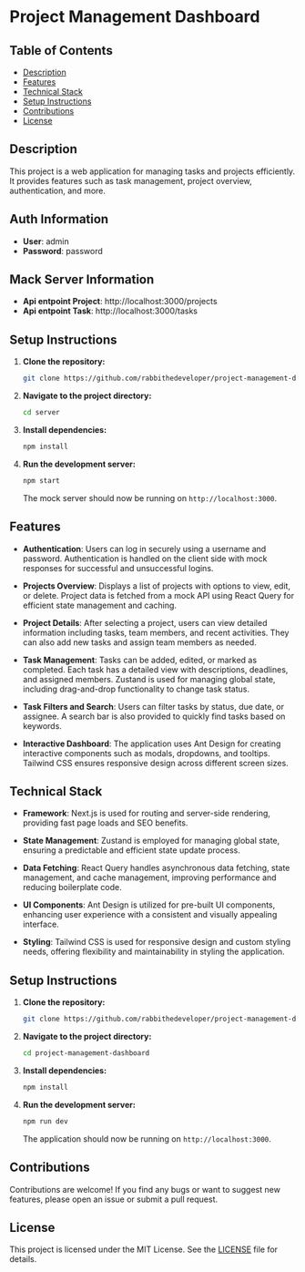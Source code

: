 # Project Management Dashboard

## Table of Contents

- [Description](#description)
- [Features](#features)
- [Technical Stack](#technical-stack)
- [Setup Instructions](#setup-instructions)
- [Contributions](#contributions)
- [License](#license)

## Description

This project is a web application for managing tasks and projects efficiently. It provides features such as task management, project overview, authentication, and more.

## Auth Information
- **User**: admin
- **Password**: password

##  Mack Server Information
- **Api entpoint Project**: http://localhost:3000/projects
- **Api entpoint Task**: http://localhost:3000/tasks

## Setup Instructions
1. **Clone the repository:**

   ```bash
   git clone https://github.com/rabbithedeveloper/project-management-dashboard.git
   ```

2. **Navigate to the project directory:**

   ```bash
   cd server
   ```

3. **Install dependencies:**

   ```bash
   npm install
   ```

4. **Run the development server:**

   ```bash
   npm start
   ```

   The mock server should now be running on `http://localhost:3000`.

## Features

- **Authentication**: Users can log in securely using a username and password. Authentication is handled on the client side with mock responses for successful and unsuccessful logins.
  
- **Projects Overview**: Displays a list of projects with options to view, edit, or delete. Project data is fetched from a mock API using React Query for efficient state management and caching.

- **Project Details**: After selecting a project, users can view detailed information including tasks, team members, and recent activities. They can also add new tasks and assign team members as needed.

- **Task Management**: Tasks can be added, edited, or marked as completed. Each task has a detailed view with descriptions, deadlines, and assigned members. Zustand is used for managing global state, including drag-and-drop functionality to change task status.

- **Task Filters and Search**: Users can filter tasks by status, due date, or assignee. A search bar is also provided to quickly find tasks based on keywords.

- **Interactive Dashboard**: The application uses Ant Design for creating interactive components such as modals, dropdowns, and tooltips. Tailwind CSS ensures responsive design across different screen sizes.

## Technical Stack

- **Framework**: Next.js is used for routing and server-side rendering, providing fast page loads and SEO benefits.

- **State Management**: Zustand is employed for managing global state, ensuring a predictable and efficient state update process.

- **Data Fetching**: React Query handles asynchronous data fetching, state management, and cache management, improving performance and reducing boilerplate code.

- **UI Components**: Ant Design is utilized for pre-built UI components, enhancing user experience with a consistent and visually appealing interface.

- **Styling**: Tailwind CSS is used for responsive design and custom styling needs, offering flexibility and maintainability in styling the application.

## Setup Instructions

1. **Clone the repository:**

   ```bash
   git clone https://github.com/rabbithedeveloper/project-management-dashboard.git
   ```

2. **Navigate to the project directory:**

   ```bash
   cd project-management-dashboard
   ```

3. **Install dependencies:**

   ```bash
   npm install
   ```

4. **Run the development server:**

   ```bash
   npm run dev
   ```

   The application should now be running on `http://localhost:3000`.

## Contributions

Contributions are welcome! If you find any bugs or want to suggest new features, please open an issue or submit a pull request.

## License

This project is licensed under the MIT License. See the [LICENSE](LICENSE) file for details.
